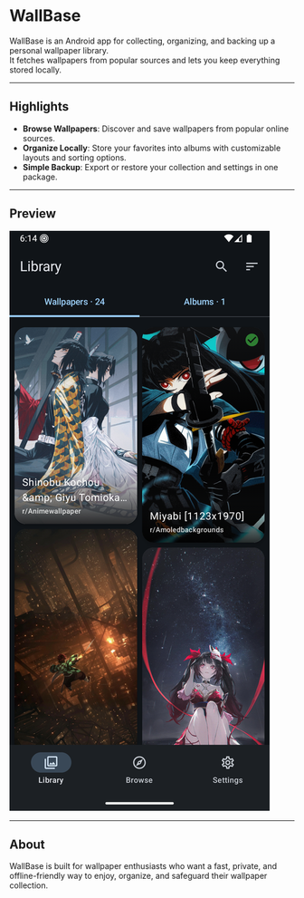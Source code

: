 # WallBase

WallBase is an Android app for collecting, organizing, and backing up a personal wallpaper library.  
It fetches wallpapers from popular sources and lets you keep everything stored locally.

---

## Highlights
- **Browse Wallpapers**: Discover and save wallpapers from popular online sources.
- **Organize Locally**: Store your favorites into albums with customizable layouts and sorting options.
- **Simple Backup**: Export or restore your collection and settings in one package.

---

## Preview
![Preview](preview.png)

---

## About
WallBase is built for wallpaper enthusiasts who want a fast, private, and offline-friendly way to enjoy, organize, and safeguard their wallpaper collection.